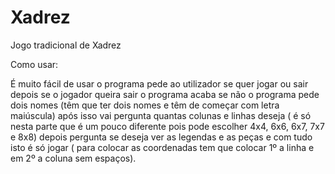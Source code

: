 # Xadrez
Jogo tradicional de Xadrez


Como usar: 

É muito fácil de usar o programa pede ao utilizador se quer jogar ou sair depois se o jogador queira sair o programa acaba se não o programa pede dois nomes (têm que ter dois nomes e têm de começar com letra maiúscula) após isso vai pergunta quantas colunas e linhas deseja ( é só nesta parte que é um pouco diferente pois pode escolher 4x4, 6x6, 6x7, 7x7 e 8x8) depois pergunta se deseja ver as legendas e as peças e com tudo isto é só jogar ( para colocar as coordenadas tem que colocar 1º a linha e em 2º a coluna sem espaços).

